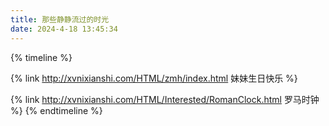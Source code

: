 ```yaml
---
title: 那些静静流过的时光
date: 2024-4-18 13:45:34
---
```

{% timeline %}
<!-- node ##### 生日 -->
{% link http://xvnixianshi.com/HTML/zmh/index.html 妹妹生日快乐 %}

<!-- node ##### 罗马时钟 -->
{% link http://xvnixianshi.com/HTML/Interested/RomanClock.html 罗马时钟 %}
{% endtimeline %}